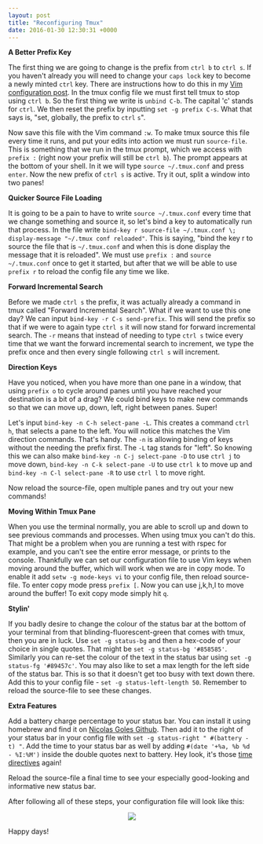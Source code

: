 ```yaml
---
layout: post
title: "Reconfiguring Tmux"
date: 2016-01-30 12:30:31 +0000
---
```


<strong> A Better Prefix Key </strong>

The first thing we are going to change is the prefix from `ctrl b` to `ctrl s`. If you haven't already you will need to change your `caps lock` key to become a newly minted `ctrl` key. There are instructions how to do this in my [Vim configuration post][vim-config-post]. In the tmux config file we must first tell tmux to stop using `ctrl b`. So the first thing we write is `unbind C-b`. The capital 'c' stands for `ctrl`. We then reset the prefix by inputting `set -g prefix C-s`. What that says is, "set, globally, the prefix to `ctrl` `s`".

Now save this file with the Vim command `:w`. To make tmux source this file every time it runs, and put your edits into action we must run `source-file`. This is something that we run in the tmux prompt, which we access with `prefix :` (right now your prefix will still be `ctrl b`). The prompt appears at the bottom of your shell. In it we will type `source ~/.tmux.conf` and press `enter`. Now the new prefix of `ctrl s` is active. Try it out, split a window into two panes!

<strong> Quicker Source File Loading </strong>

It is going to be a pain to have to write `source ~/.tmux.conf` every time that we change something and source it, so let's bind a key to automatically run that process. In the file write `bind-key r source-file ~/.tmux.conf \; display-message "~/.tmux conf reloaded"`. This is saying, "bind the key r to source the file that is `~/.tmux.conf` and when this is done display the message that it is reloaded". We must use `prefix :` and `source ~/.tmux.conf` once to get it started, but after that we will be able to use `prefix r` to reload the config file any time we like.

<strong> Forward Incremental Search </strong>

Before we made `ctrl s` the prefix, it was actually already a command in tmux called "Forward Incremental Search". What if we want to use this one day? We can input `bind-key -r C-s send-prefix`. This will send the prefix so that if we were to again type `ctrl s` it will now stand for forward incremental search. The `-r` means that instead of needing to type `ctrl s` twice every time that we want the forward incremental search to increment, we type the prefix once and then every single following `ctrl s` will increment.

<strong> Direction Keys </strong>

Have you noticed, when you have more than one pane in a window, that using `prefix o` to cycle around panes until you have reached your destination is a bit of a drag? We could bind keys to make new commands so that we can move up, down, left, right between panes. Super! 

Let's input `bind-key -n C-h select-pane -L`. This creates a command `ctrl h`, that selects a pane to the left. You will notice this matches the Vim direction commands. That's handy. The `-n` is allowing binding of keys without the needing the prefix first. The `-L` tag stands for "left". So knowing this we can also make `bind-key -n C-j select-pane -D` to use `ctrl j` to move down, `bind-key -n C-k select-pane -U` to use `ctrl k` to move up and `bind-key -n C-l select-pane -R` to use `ctrl l` to move right.

Now reload the source-file, open multiple panes and try out your new commands!

<strong> Moving Within Tmux Pane </strong>

When you use the terminal normally, you are able to scroll up and down to see previous commands and processes. When using tmux you can't do this. That might be a problem when you are running a test with rspec for example, and you can't see the entire error message, or prints to the console. 
Thankfully we can set our configuration file to use Vim keys when moving around the buffer, which will work when we are in copy mode. To enable it add `setw -g mode-keys vi` to your config file, then reload source-file. To enter copy mode press `prefix [`. Now you can use j,k,h,l to move around the buffer! To exit copy mode simply hit `q`.

<strong> Stylin' </strong>

If you badly desire to change the colour of the status bar at the bottom of your terminal from that blinding-fluorescent-green that comes with tmux, then you are in luck. Use `set -g status-bg` and then a hex-code of your choice in single quotes. That might be `set -g status-bg '#858585'`. Similarly you can re-set the colour of the text in the status bar using `set -g status-fg '#89457c'`.
You may also like to set a max length for the left side of the status bar. This is so that it doesn't get too busy with text down there. Add this to your config file - `set -g status-left-length 50`. Remember to reload the source-file to see these changes.

<strong> Extra Features </strong>

Add a battery charge percentage to your status bar. You can install it using homebrew and find it on [Nicolas Goles Github][github-goles-battery]. Then add it to the right of your status bar in your config file with `set -g status-right " #(battery -t) "`. 
Add the time to your status bar as well by adding `#(date '+%a, %b %d - %I:%M')` inside the double quotes next to battery. Hey look, it's those [time directives][time-class-post] again!

Reload the source-file a final time to see your especially good-looking and informative new status bar.

After following all of these steps, your configuration file will look like this:

<p align="center">
<img src="../../../../../../../assets/config-tmux.jpg">
</p>

Happy days!

[vim-config-post]: http://daisymolving.github.io/2016/01/15/a-vim-config-post.html
[github-goles-battery]: https://github.com/Goles/Battery
[time-class-post]: http://daisymolving.github.io/2016/01/25/time-class.html
